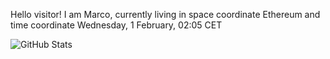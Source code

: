 Hello visitor! I am Marco, currently living in space coordinate Ethereum and time coordinate Wednesday, 1 February, 02:05 CET

![GitHub Stats](https://github-readme-stats.vercel.app/api?username=OxMarco)
